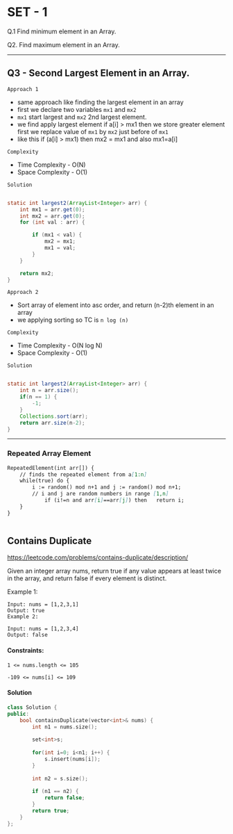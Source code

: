# SET - 1

Q.1 Find minimum element in an Array.

Q2. Find maximum element in an Array.

---

## Q3 - Second Largest Element in an Array.

`Approach 1`

- same approach like finding the largest element in an array
- first we declare two variables `mx1` and `mx2` 
- `mx1` start largest and `mx2` 2nd largest element.
- we find apply largest element if a[i] > mx1 then we store greater element first we replace value of `mx1` by `mx2` just before of `mx1`
- like this if (a[i] > mx1) then mx2 = mx1 and also mx1=a[i]

`Complexity`

- Time Complexity - O(N)
- Space Complexity - O(1)

`Solution`

```java

static int largest2(ArrayList<Integer> arr) {
    int mx1 = arr.get(0);
    int mx2 = arr.get(0);
    for (int val : arr) {

        if (mx1 < val) {
            mx2 = mx1;
            mx1 = val;
        }
    }

    return mx2;
}
```

`Approach 2`

- Sort array of element into asc order, and return (n-2)th element in an array
- we applying sorting so TC is `n log (n)`

`Complexity`

- Time Complexity - O(N log N)
- Space Complexity - O(1)

`Solution`

```java

static int largest2(ArrayList<Integer> arr) {
    int n = arr.size();
    if(n == 1) {
        -1;
    }
    Collections.sort(arr);
    return arr.size(n-2);
}
```

---

### Repeated Array Element

```markdown
RepeatedElement(int arr[]) {
	// finds the repeated element from a[1:n]
	while(true) do {
		i := random() mod n+1 and j := random() mod n+1;
		// i and j are random numbers in range [1,n]
			if (i!=n and arr[i]==arr[j]) then   return i;
	}
}
```

```markdown

```

## Contains Duplicate

https://leetcode.com/problems/contains-duplicate/description/

Given an integer array nums, return true if any value appears at least twice in the array, and return false if every element is distinct.

Example 1:
```
Input: nums = [1,2,3,1]
Output: true
Example 2:

Input: nums = [1,2,3,4]
Output: false
```


#### Constraints:

`
1 <= nums.length <= 105
`

`
-109 <= nums[i] <= 109
`

#### Solution

``` cpp
class Solution {
public:
    bool containsDuplicate(vector<int>& nums) {
        int n1 = nums.size();
        
        set<int>s;
        
        for(int i=0; i<n1; i++) {
            s.insert(nums[i]);
        }
        
        int n2 = s.size();
        
        if (n1 == n2) {
            return false;
        }
        return true;
    }
};
```